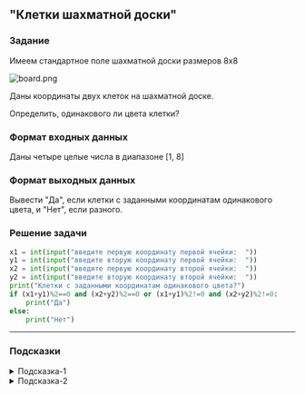 ## "Клетки шахматной доски"

### Задание

Имеем стандартное поле шахматной доски размеров 8x8

![board.png](img/board.png)

Даны координаты двух клеток на шахматной доске.

Определить, одинакового ли цвета клетки?

### Формат входных данных

Даны четыре целые числа в диапазоне [1, 8]

### Формат выходных данных

Вывести "Да", если клетки с заданными координатам одинакового цвета, и "Нет", если разного.

### Решение задачи

```python
x1 = int(input("введите первую координату первой ячейки:  "))
y1 = int(input("введите вторую координату первой ячейки:  "))
x2 = int(input("введите первую координату второй ячейки:  "))
y2 = int(input("введите вторую координату второй ячейки:  "))
print("Клетки с заданными координатам одинакового цвета?")
if (x1+y1)%2==0 and (x2+y2)%2==0 or (x1+y1)%2!=0 and (x2+y2)%2!=0:
    print("Да")
else:
    print("Нет")
```

---

### Подсказки

<details>
<summary>Подсказка-1</summary>
Условие для проверки четности числа:

```python
n % 2 == 0
```

</details>

<details>
<summary>Подсказка-2</summary>
Сумма двух нечетных чисел, всегда четная.
</details>
